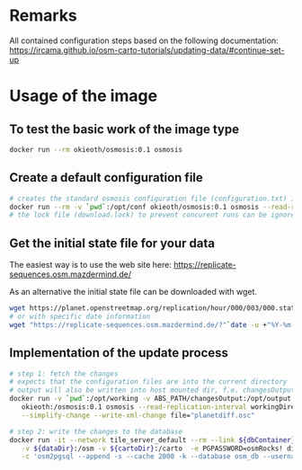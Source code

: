 # Remarks
All contained configuration steps based on the following documentation: 
https://ircama.github.io/osm-carto-tutorials/updating-data/#continue-set-up

# Usage of the image
## To test the basic work of the image type 

```bash
docker run --rm okieoth/osmosis:0.1 osmosis
```

## Create a default configuration file

```bash
# creates the standard osmosis configuration file (configuration.txt) in the current directory
docker run --rm -v `pwd`:/opt/conf okieoth/osmosis:0.1 osmosis --read-replication-interval-init workingDirectory=/opt/conf
# the lock file (download.lock) to prevent concurent runs can be ignored
```

## Get the initial state file for your data
The easiest way is to use the web site here: https://replicate-sequences.osm.mazdermind.de/

As an alternative the initial state file can be downloaded with wget.
```bash
wget https://planet.openstreetmap.org/replication/hour/000/003/000.state.txt -O "$WORKOSM_DIR/state.txt"
# or with specific date information
wget "https://replicate-sequences.osm.mazdermind.de/?"`date -u +"%Y-%m-%d"`"T00:00:00Z" -O $WORKOSM_DIR/state.txt
```

## Implementation of the update process
 ```bash
# step 1: fetch the changes
# expects that the configuration files are into the current directory
# output will also be written into host mounted dir, f.e. changesOutput
docker run -v `pwd`:/opt/working -v ABS_PATH/changesOutput:/opt/output --rm \
    okieoth:/osmosis:0.1 osmosis --read-replication-interval workingDirectory=/opt/working \
    --simplify-change --write-xml-change file="planetdiff.osc"

# step 2: write the changes to the database
docker run -it --network tile_server_default --rm --link ${dbContainer}:pg \
    -v ${dataDir}:/osm -v ${cartoDir}:/carto  -e PGPASSWORD=osmRocks! disrvptor/osm2pgsql \
    -c 'osm2pgsql --append -s --cache 2000 -k --database osm_db --username osm_db --host pg -S /carto/openstreetmap-carto.style /osm/planetdiff.osc'

```
